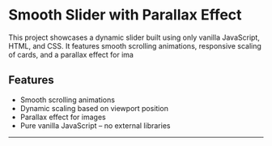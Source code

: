# Smooth Slider with Parallax Effect

This project showcases a dynamic slider built using only vanilla JavaScript, HTML, and CSS. It features smooth scrolling animations, responsive scaling of cards, and a parallax effect for ima

## Features
- Smooth scrolling animations
- Dynamic scaling based on viewport position
- Parallax effect for images
- Pure vanilla JavaScript – no external libraries

---
